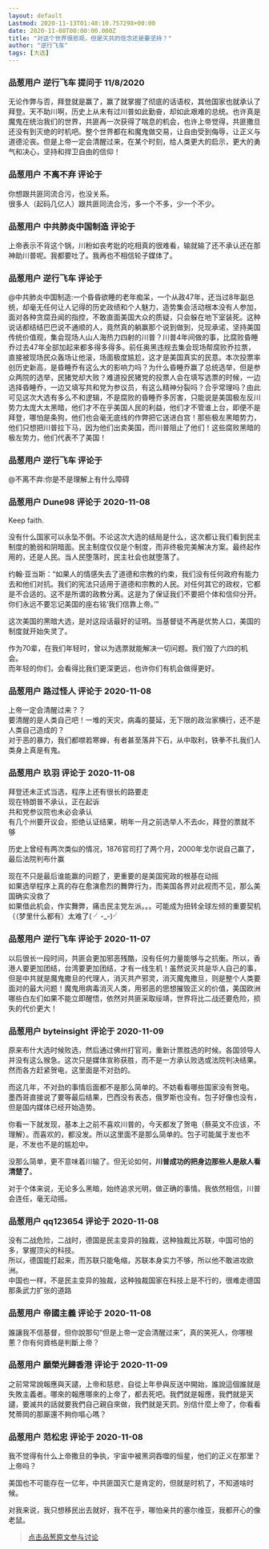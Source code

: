 ```yaml
---
layout: default
Lastmod: 2020-11-13T01:48:10.757298+00:00
date: 2020-11-08T00:00:00.000Z
title: "对这个世界很悲观，但是灭共的信念还是要坚持？"
author: "逆行飞车"
tags: [大选]
---
```



### 品葱用户 **逆行飞车** 提问于 11/8/2020
    
无论作弊与否，拜登就是赢了，赢了就掌握了彻底的话语权，其他国家也就承认了拜登。天不助川啊，历史上从未有过川普如此勤奋，却如此艰难的总统。也许真是魔鬼在统治我们的世界，共匪再一次获得了喘息的机会，也许上帝觉得，共匪撒旦还没有到灭绝的时机吧。整个世界都在和魔鬼做交易，让自由受到侮辱，让正义与道德沦丧。但是上帝一定会清醒过来，在某个时刻，给人类更大的启示，更大的勇气和决心，坚持和捍卫自由的信仰！
    
                

### 品葱用户 **不离不弃** 评论于 
        
你想跟共匪同流合污，也没关系。  
很多人（起码几亿人）跟共匪同流合污，多一个不多，少一个不少。
        
                

### 品葱用户 **中共肺炎中国制造** 评论于 
        
上帝表示不背这个锅，川粉如丧考妣的吃相真的很难看，输就输了还不承认还在那神助川普呢。我都要吐了。我再也不相信轮子媒体了。
        
                

### 品葱用户 **逆行飞车** 评论于 
        
@中共肺炎中国制造:一个昏昏欲睡的老年痴呆，一个从政47年，还当过8年副总统，却毫无任何让人记得的历史政绩和个人魅力，造势集会活动根本没有人参加，面对各种贪腐丑闻的指控，不敢直面美国大众的质疑，只会躲在地下室装死。这种说话都结结巴巴说不通顺的人，竟然真的躺赢那个说到做到，兑现承诺，坚持美国传统价值观，集会现场人山人海热力四射的川普？川普4年间做的事，比腐败昏睡乔过去47年全部加起来都多得多得多。前任奥黑违规去集会现场帮腐败乔拉票，直接被现场民众轰场让他滚，场面极度尴尬，这才是美国真实的民意。本次投票率创历史新高，是昏睡乔有这么大的影响力吗？为什么昏睡乔赢了总统选举，但是参众两院的选举，民猪党却大败？难道投民猪党的投票人会在填写选票的时候，一边选择昏睡乔，一边又填写共和党为参议员，有这么精神分裂吗？合乎常理吗？由此可见这次大选有多么不和逻辑，不是腐败的昏睡乔多厉害，只能说是美国极左反川势力太庞大太黑暗，他们才不在乎美国人民的利益，他们才不管谁上台，即便不是拜登，哪怕是条狗，他们也会毫无底线的作弊把它送进白宫！那些极左黑暗势力，他们只想把川普拉下马，因为他们出卖美国，而川普阻止了他们！这些腐败黑暗的极左势力，他们代表不了美国！
        
                

### 品葱用户 **逆行飞车** 评论于 
        
@不离不弃:你是不是理解上有什么障碍
        
                

### 品葱用户 **Dune98** 评论于 2020-11-08
        
Keep faith.  
  
没有什么国家可以永坠不倒。不论这次大选的结局是什么，这次都让我们看到民主制度的脆弱和阴暗面。民主制度仅仅是个制度，而非终极完美解决方案。最终起作用的，还是人民。当人民堕落时，民主社会也就堕落了。  
  
约翰·亚当斯：“如果人的情感失去了道德和宗教的约束，我们没有任何政府有能力去和他们对抗。我们的宪法只适用于道德和宗教的人民。对任何其它的政权，它都是不合适的。这不是所谓的政教分离。这是为了保证我们不要把个体和信仰分开。你们永远不要忘记美国的座右铭‘我们信靠上帝。’”   
  
这次美国的黑暗大选，是对这段话最好的证明。当基督徒不再是优势人口，美国的制度就开始失灵了。  
  
作为70辈，在我们年轻时，曾以为选票就能解决一切问题。我们毁了六四的机会。  
而年轻的你们，会看得比我们更深更远，也许你们有机会做得更好。
        
                

### 品葱用户 **路过怪人** 评论于 2020-11-08
        
上帝一定会清醒过来？？  
要清醒的是人类自己吧！一堆的天灾，病毒的蔓延，无下限的政治家横行，还不是人类自己造成的？  
对于恶的暴力，我们都噤若寒蝉，有者甚至落井下石，从中取利，铁拳不扎我们人类身上真是有鬼。
        
                

### 品葱用户 **玖羽** 评论于 2020-11-08
        
拜登还未正式当选，程序上还有很长的路要走  
现在特朗普不承认，正在起诉  
共和党参议院也未必会承认  
有几个州要开议会，拒绝认证结果，明年一月之前选举人不去dc，拜登的票就不够  
  
历史上曾经有两次类似的情况，1876官司打了两个月，2000年戈尔说自己赢了，最后法院判布什赢  
  
现在不只是最后谁能赢的问题了，更重要的是美国宪政的根基在动摇  
如果选举程序上真的存在愈演愈烈的舞弊行为，而美国各界对此视而不见，那么美国确实没救了  
如果借此机会，作实舞弊，痛击民主党左派。。。可能成为扭转全球左倾的重要契机（（梦里什么都有）太难了( ╯-\_-)╯
        
                

### 品葱用户 **逆行飞车** 评论于 2020-11-07
        
以后很长一段时间，共匪会更加邪恶残酷，没有任何力量能够与之抗衡。所以，香港人要更加团结，台湾要更加团结，才有一线生机！虽然说灭共是华人自己的事，但是中共就是魔鬼撒旦的代理人，消灭共产邪灵，消灭魔鬼撒旦，则是整个人类要面对的最大问题！魔鬼用病毒消灭人类，用邪恶的思想摧毁正义的价值，美国欧洲哪些白左们如果不能立即醒悟，依然对共匪采取绥靖，世界将比二战还要危险，损失的代价更大！
        
                

### 品葱用户 **byteinsight** 评论于 2020-11-09
        
原来布什大选时候败选，然后通过佛州打官司，重新计票胜选的时候。各国领导人并没有这么猴急。这次只是媒体宣称获胜，而不是一方承认败选或法院判决结果。然而各方赶紧贺电，这里面是不对劲的。  
  
而这几年，不对劲的事情后面都不是那么简单的。不妨看看哪些国家没有贺电。  
墨西哥直接说了要等最后结果，巴西没有表态，俄罗斯也没有。包子好像也没有，但是国内媒体已经开始造势。  
  
你看一下就发现，基本上之前不喜欢川普的，今天都发了贺电（蔡英文不应该，不理解）。而喜欢的，都没发。所以这里面不是那么简单的。包子可能属于发也不是，不发也不是的尴尬中。  
  
没那么简单，更不意味着川输了。但无论如何，**川普成功的把身边那些人是敌人看清楚了**。  
  
对于个体来说，无论多么黑暗，始终追求光明，做正确的事情。我依然相信，川普会连任，毫无动摇。
        
                

### 品葱用户 **qq123654** 评论于 2020-11-08
        
没有二战危险，二战时，德国是民主变异的独裁，这种独裁比苏联，中国可怕的多，掌握顶尖的科技。  
所以，德国能打起来，而苏联只能龟缩，苏联本身实力不够，所以他不敢进攻欧洲。  
中国也一样，不是民主变异的独裁，这种独裁国家在科技上是不行的，很难走德国那条武力扩张的道路
        
                

### 品葱用户 **帝國主義** 评论于 2020-11-08
        
誰讓我不信基督，但你說那句“但是上帝一定会清醒过来”，真的笑死人，你哪根蔥？你有何資格是判斷上帝？
        
                

### 品葱用户 **願榮光歸香港** 评论于 2020-11-09
        
之前常常說報應與天譴，上帝和慈悲，自從上年參與反送中開始，誰說這個誰就是失敗主義者。哪來的報應哪來的上帝了，都去死吧。我們就是報應，我們就是天譴，要滅共的話就要我們自己親自來做，我們就是天罰。別信什麼上帝了，你看看梵蒂岡的那廝還不夠你嘔心嗎？
        
                

### 品葱用户 **范松忠** 评论于 2020-11-08
        
我不觉得有什么上帝撒旦的争执，宇宙中被黑洞吞噬的恒星，他们的正义在那里？上帝吗？  
  
美国也不可能存在一亿年，中共匪国灭亡是肯定的，但就是时机了，不知道啥时候。  
  
对我来说，我只想移民出去就好，我不在乎，哪怕亲共的塞尔维亚，我都开心的像老鼠。
        
                





> [点击品葱原文参与讨论](https://pincong.rocks/question/33228)

